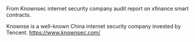 From Knownsec internet security company audit report on xfinance smart contracts.

Knownse is a well-known China internet security company invested by Tencent.
https://www.knownsec.com/ 
